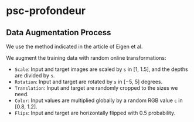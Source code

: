 # psc-profondeur

## Data Augmentation Process
We use the method indicated in the article of Eigen et al. 

We augment the training data with random online transformations: 

- `Scale`: Input and target images are scaled by `s` in [1, 1.5], and the depths are divided by `s`. 
- `Rotation`: Input and target are rotated by `s` in [−5, 5] degrees. 
- `Translation`: Input and target are randomly cropped to the sizes we need. 
- `Color`: Input values are multiplied globally by a random RGB value `c` in [0.8, 1.2]. 
- `Flips`: Input and target are horizontally flipped with 0.5 probability. 

